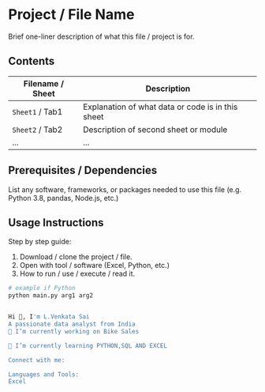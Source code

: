 # Project / File Name

Brief one-liner description of what this file / project is for.

## Contents

| Filename / Sheet | Description |
|------------------|-------------|
| `Sheet1` / Tab1 | Explanation of what data or code is in this sheet |
| `Sheet2` / Tab2 | Description of second sheet or module |
| ... | ... |

## Prerequisites / Dependencies

List any software, frameworks, or packages needed to use this file (e.g. Python 3.8, pandas, Node.js, etc.)

## Usage Instructions

Step by step guide:

1. Download / clone the project / file.
2. Open with tool / software (Excel, Python, etc.)
3. How to run / use / execute / read it.

```bash
# example if Python
python main.py arg1 arg2


Hi 👋, I'm L.Venkata Sai
A passionate data analyst from India
🔭 I’m currently working on Bike Sales

🌱 I’m currently learning PYTHON,SQL AND EXCEL

Connect with me:

Languages and Tools:
Excel
